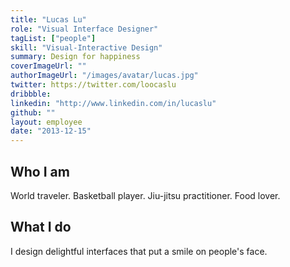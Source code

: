 ```yaml
---
title: "Lucas Lu"
role: "Visual Interface Designer"
tagList: ["people"]
skill: "Visual-Interactive Design"
summary: Design for happiness
coverImageUrl: ""
authorImageUrl: "/images/avatar/lucas.jpg"
twitter: https://twitter.com/loocaslu
dribbble: 
linkedin: "http://www.linkedin.com/in/lucaslu"
github: ""
layout: employee
date: "2013-12-15"
---
```


## Who I am

World traveler. Basketball player. Jiu-jitsu practitioner. Food lover.

## What I do

 I design delightful interfaces that put a smile on people's face.
